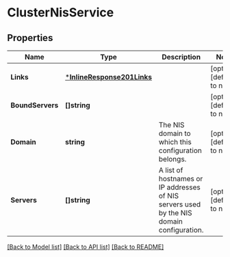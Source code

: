 # ClusterNisService

## Properties
Name | Type | Description | Notes
------------ | ------------- | ------------- | -------------
**Links** | [***InlineResponse201Links**](inline_response_201__links.md) |  | [optional] [default to null]
**BoundServers** | **[]string** |  | [optional] [default to null]
**Domain** | **string** | The NIS domain to which this configuration belongs.  | [optional] [default to null]
**Servers** | **[]string** | A list of hostnames or IP addresses of NIS servers used by the NIS domain configuration.  | [optional] [default to null]

[[Back to Model list]](../README.md#documentation-for-models) [[Back to API list]](../README.md#documentation-for-api-endpoints) [[Back to README]](../README.md)


